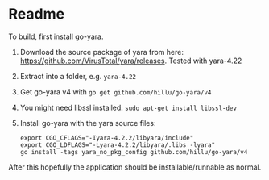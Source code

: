 # Readme

To build, first install go-yara.

1. Download the source package of yara from here: https://github.com/VirusTotal/yara/releases. Tested with yara-4.22
2. Extract into a folder, e.g. `yara-4.22`
3. Get go-yara v4 with `go get github.com/hillu/go-yara/v4`
4. You might need libssl installed: `sudo apt-get install libssl-dev`
5. Install go-yara with the yara source files:

    ```
    export CGO_CFLAGS="-Iyara-4.2.2/libyara/include"
    export CGO_LDFLAGS="-Lyara-4.2.2/libyara/.libs -lyara"
    go install -tags yara_no_pkg_config github.com/hillu/go-yara/v4
    ```

After this hopefully the application should be installable/runnable as normal.